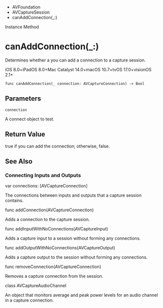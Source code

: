 

- AVFoundation
- AVCaptureSession
-  canAddConnection(\_:) 

Instance Method

# canAddConnection(\_:)

Determines whether a you can add a connection to a capture session.

iOS 8.0+iPadOS 8.0+Mac Catalyst 14.0+macOS 10.7+tvOS 17.0+visionOS 2.1+

``` source
func canAddConnection(_ connection: AVCaptureConnection) -> Bool
```

## Parameters 

`connection`  

A connect object to test.

## Return Value

true if you can add the connection; otherwise, false.

## See Also

### Connecting Inputs and Outputs

var connections: [AVCaptureConnection]

The connections between inputs and outputs that a capture session contains.

func addConnection(AVCaptureConnection)

Adds a connection to the capture session.

func addInputWithNoConnections(AVCaptureInput)

Adds a capture input to a session without forming any connections.

func addOutputWithNoConnections(AVCaptureOutput)

Adds a capture output to the session without forming any connections.

func removeConnection(AVCaptureConnection)

Removes a capture connection from the session.

class AVCaptureAudioChannel

An object that monitors average and peak power levels for an audio channel in a capture connection.

